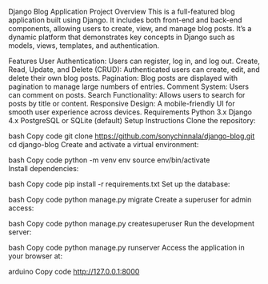 Django Blog Application
Project Overview
This is a full-featured blog application built using Django. It includes both front-end and back-end components, allowing users to create, view, and manage blog posts. It’s a dynamic platform that demonstrates key concepts in Django such as models, views, templates, and authentication.

Features
User Authentication: Users can register, log in, and log out.
Create, Read, Update, and Delete (CRUD): Authenticated users can create, edit, and delete their own blog posts.
Pagination: Blog posts are displayed with pagination to manage large numbers of entries.
Comment System: Users can comment on posts.
Search Functionality: Allows users to search for posts by title or content.
Responsive Design: A mobile-friendly UI for smooth user experience across devices.
Requirements
Python 3.x
Django 4.x
PostgreSQL or SQLite (default)
Setup Instructions
Clone the repository:

bash
Copy code
git clone https://github.com/sonychinnala/django-blog.git
cd django-blog
Create and activate a virtual environment:

bash
Copy code
python -m venv env
source env/bin/activate  
Install dependencies:

bash
Copy code
pip install -r requirements.txt
Set up the database:

bash
Copy code
python manage.py migrate
Create a superuser for admin access:

bash
Copy code
python manage.py createsuperuser
Run the development server:

bash
Copy code
python manage.py runserver
Access the application in your browser at:

arduino
Copy code
http://127.0.0.1:8000











